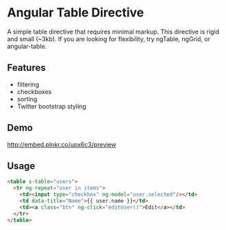 Angular Table Directive
=======================

A simple table directive that requires minimal markup.
This directive is rigid and small (~3kb). 
If you are looking for flexibility, try ngTable, ngGrid, or angular-table.

Features
--------

- filtering 
- checkboxes
- sorting 
- Twitter bootstrap styling

Demo
----

http://embed.plnkr.co/upx6c3/preview


Usage 
-----

```html
<table s-table="users">
  <tr ng-repeat="user in items">
    <td><input type="checkbox" ng-model="user.selected"/></td>
    <td data-title="Name">{{ user.name }}</td>
    <td><a class="btn" ng-click="editUser()">Edit</a></td>
  </tr>
</table>
```
    


